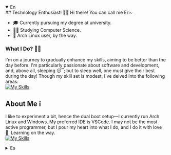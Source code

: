 <details open>
  <summary>En</summary>
## Technology Enthusiast! 🏳️‍⚧️
Hi there! You can call me Eri~

- 🎓 Currently pursuing my degree at university.
- 👩‍💻 Studying Computer Science.
- 🤡 Arch Linux user, by the way. 

### What I Do? 👷‍♀️
I'm on a journey to gradually enhance my skills, aiming to be better than the day before. I'm particularly passionate about software and development, and, above all, sleeping 😴; but to sleep well, one must give their best during the day! Though my skill set is modest, I've delved into the following areas:  
[![My Skills](https://skillicons.dev/icons?i=js,html,angular,css,php,java)](https://skillicons.dev)

## About Me ℹ
I like to experiment a bit, hence the dual boot setup—I currently run Arch Linux and Windows. My preferred IDE is VSCode. I may not be the most active programmer, but I pour my heart into what I do, and I do it with love 💙. Learning on the way.  
[![My Skills](https://skillicons.dev/icons?i=arch,windows,vscode)](https://skillicons.dev)
</details>
<details>
  <summary>Es</summary>
  ## Entusiasta de la tecnología! 🏳️‍⚧️
Hola! puedes decirme Eri~ 

- 🎓Studiando en la universidad.
- 👩‍💻 Estudiando ISC.
- 🤡 Arch BTW. 

### ¿Que hago? 👷‍♀
Busco enriquecer mis habilidades poco a poco, intentando ser mejor que el dia anterior.  
Me gusta principalmente el software y el desarrollo y sobre todo, dormir 😴; pero para dormir bien hay que dar lo mejor durante el día!.
Mis habilidades son pocas pero he estudiado lo siguiete:  
[![My Skills](https://skillicons.dev/icons?i=js,html,angular,css,php,java)](https://skillicons.dev)

## A cerca de ℹ
Experimento un poco asi que tengo un sistema en dual boot, actualmente utilizo Arch y windows, la IDE de mi preferencia es VSCode. Programadora entusiasta no muy activa, pero me esfuerzo en lo que hago y lo hago con amor 💙. Aprendiendo en el camido.  
[![My Skills](https://skillicons.dev/icons?i=arch,windows,vscode)](https://skillicons.dev)

<details>
